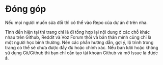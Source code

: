 # Đóng góp
Nếu mọi người muốn sửa đổi thì có thể vào Repo của dự án ở trên nha.

Tính đến hiện tại thì trang chỉ là đi tổng hợp lại nội dung ở các chỗ khác nhau trên Github, Reddit và Voz Forum thôi và bản thân mình cũng chỉ là một người học bình thường. Nên các phần hướng dẫn, gợi ý, lộ trình trong trang có thể sẽ chưa được đầy đủ hoặc chính xác. Nếu bạn lười hoặc không sử dụng Git/Github thì bạn chỉ cần tạo tài khoản Github và mở Issue là được á.